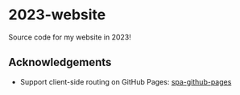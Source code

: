 # 2023-website

Source code for my website in 2023!

## Acknowledgements

* Support client-side routing on GitHub Pages: [spa-github-pages](https://github.com/rafgraph/spa-github-pages)
